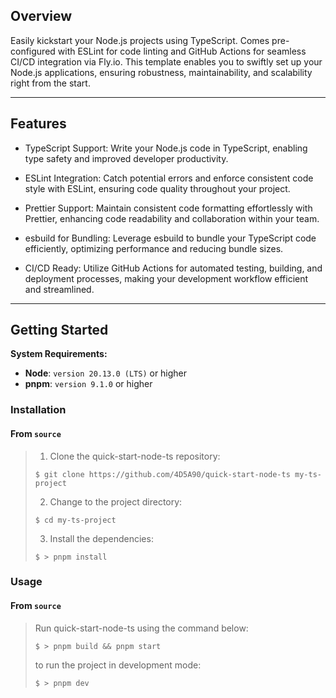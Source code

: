 ## Overview

Easily kickstart your Node.js projects using TypeScript. Comes pre-configured with ESLint for code linting and GitHub Actions for seamless CI/CD integration via Fly.io. This template enables you to swiftly set up your Node.js applications, ensuring robustness, maintainability, and scalability right from the start.

---

## Features

- TypeScript Support: Write your Node.js code in TypeScript, enabling type safety and improved developer productivity.

- ESLint Integration: Catch potential errors and enforce consistent code style with ESLint, ensuring code quality throughout your project.

- Prettier Support: Maintain consistent code formatting effortlessly with Prettier, enhancing code readability and collaboration within your team.

- esbuild for Bundling: Leverage esbuild to bundle your TypeScript code efficiently, optimizing performance and reducing bundle sizes.

- CI/CD Ready: Utilize GitHub Actions for automated testing, building, and deployment processes, making your development workflow efficient and streamlined.

---

## Getting Started

**System Requirements:**

- **Node**: `version 20.13.0 (LTS)` or higher
- **pnpm**: `version 9.1.0` or higher

### Installation

<h4>From <code>source</code></h4>

> 1. Clone the quick-start-node-ts repository:
>
> ```console
> $ git clone https://github.com/4D5A90/quick-start-node-ts my-ts-project
> ```
>
> 2. Change to the project directory:
>
> ```console
> $ cd my-ts-project
> ```
>
> 3. Install the dependencies:
>
> ```console
> $ > pnpm install
> ```

### Usage

<h4>From <code>source</code></h4>

> Run quick-start-node-ts using the command below:
>
> ```console
> $ > pnpm build && pnpm start
> ```
>
> to run the project in development mode:
>
> ```console
> $ > pnpm dev
> ```
